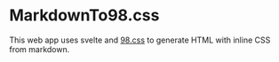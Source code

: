 # MarkdownTo98.css

This web app uses svelte and [98.css](https://jdan.github.io/98.css/) to generate HTML with inline CSS from markdown.
